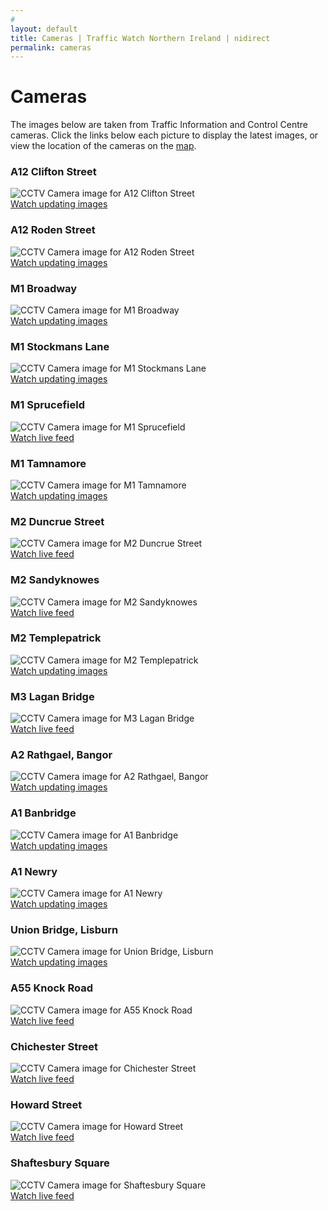 ```yaml
---
# 
layout: default
title: Cameras | Traffic Watch Northern Ireland | nidirect
permalink: cameras
---
```


# Cameras

The images below are taken from Traffic Information and Control Centre cameras. Click the links below each picture to display the latest images, or view the location of the cameras on the <a href="/travel-information-map">map</a>.

<!-- There is some markup here that can be removed e.g: <div class="cctvCamera fullView"> <div class="cctvName"> -->
<div class="row">
    <div class="col-md-4 col-sm-6">
        <div class="cctvCamera fullView"> <div class="cctvName"> <h3> A12 Clifton Street </h3> </div>
        <img class="cctvImage" src="/images/cctv/8.jpg?cache=1522946170000" alt="CCTV Camera image for A12 Clifton Street"> 
        <div class="cctvOption"> 
        <a href="http://trafficwatchni.com/cameras?p_p_id=cctv_WAR_twniportlet_INSTANCE_37bihh0Nomul&amp;p_p_lifecycle=2&amp;p_p_state=normal&amp;p_p_mode=view&amp;p_p_resource_id=static&amp;p_p_cacheability=cacheLevelPage&amp;p_p_col_id=column-1&amp;p_p_col_pos=1&amp;p_p_col_count=2&amp;_cctv_WAR_twniportlet_INSTANCE_37bihh0Nomul_id=9">Watch updating images</a> </div> </div> 
    </div>
    <div class="col-md-4 col-sm-6">
        <div class="cctvCamera fullView"> <div class="cctvName"> <h3> A12 Roden Street </h3> </div> <img class="cctvImage" src="/images/cctv/4.jpg?cache=1522946170000" alt="CCTV Camera image for A12 Roden Street"> <div class="cctvOption"> <a href="http://trafficwatchni.com/cameras?p_p_id=cctv_WAR_twniportlet_INSTANCE_37bihh0Nomul&amp;p_p_lifecycle=2&amp;p_p_state=normal&amp;p_p_mode=view&amp;p_p_resource_id=static&amp;p_p_cacheability=cacheLevelPage&amp;p_p_col_id=column-1&amp;p_p_col_pos=1&amp;p_p_col_count=2&amp;_cctv_WAR_twniportlet_INSTANCE_37bihh0Nomul_id=10">Watch updating images</a> </div> </div> 
    </div>
    <div class="col-md-4 col-sm-6">
        <div class="cctvCamera fullView"> <div class="cctvName"> <h3> M1 Broadway </h3> </div> <img class="cctvImage" src="/images/cctv/3.jpg?cache=1522946170000" alt="CCTV Camera image for M1 Broadway"> <div class="cctvOption"> <a href="http://trafficwatchni.com/cameras?p_p_id=cctv_WAR_twniportlet_INSTANCE_37bihh0Nomul&amp;p_p_lifecycle=2&amp;p_p_state=normal&amp;p_p_mode=view&amp;p_p_resource_id=static&amp;p_p_cacheability=cacheLevelPage&amp;p_p_col_id=column-1&amp;p_p_col_pos=1&amp;p_p_col_count=2&amp;_cctv_WAR_twniportlet_INSTANCE_37bihh0Nomul_id=11">Watch updating images</a> </div> </div> 
    </div>
</div>    
<div class="row">
    <div class="col-md-4 col-sm-6">
        <div class="cctvCamera fullView"> <div class="cctvName"> <h3> M1 Stockmans Lane </h3> </div> <img class="cctvImage" src="/images/cctv/12.jpg?cache=1522946170000" alt="CCTV Camera image for M1 Stockmans Lane"> <div class="cctvOption"> <a href="http://trafficwatchni.com/cameras?p_p_id=cctv_WAR_twniportlet_INSTANCE_37bihh0Nomul&amp;p_p_lifecycle=2&amp;p_p_state=normal&amp;p_p_mode=view&amp;p_p_resource_id=static&amp;p_p_cacheability=cacheLevelPage&amp;p_p_col_id=column-1&amp;p_p_col_pos=1&amp;p_p_col_count=2&amp;_cctv_WAR_twniportlet_INSTANCE_37bihh0Nomul_id=12">Watch updating images</a> </div> </div> 
    </div>
    <div class="col-md-4 col-sm-6">
        <div class="cctvCamera fullView"> <div class="cctvName"> <h3> M1 Sprucefield </h3> </div> <img class="cctvImage" src="/images/cctv/6.jpg?cache=1522946170000" alt="CCTV Camera image for M1 Sprucefield"> <div class="cctvOption"> <a href="http://trafficwatchni.com/cameras?p_p_id=cctv_WAR_twniportlet_INSTANCE_37bihh0Nomul&amp;p_p_lifecycle=2&amp;p_p_state=normal&amp;p_p_mode=view&amp;p_p_resource_id=stream&amp;p_p_cacheability=cacheLevelPage&amp;p_p_col_id=column-1&amp;p_p_col_pos=1&amp;p_p_col_count=2&amp;_cctv_WAR_twniportlet_INSTANCE_37bihh0Nomul_id=4">Watch live feed</a> </div> </div> 
    </div>
    <div class="col-md-4 col-sm-6">   
        <div class="cctvCamera fullView"> <div class="cctvName"> <h3> M1 Tamnamore </h3> </div> <img class="cctvImage" src="/images/cctv/17.jpg?cache=1522946170000" alt="CCTV Camera image for M1 Tamnamore"> <div class="cctvOption"> <a href="http://trafficwatchni.com/cameras?p_p_id=cctv_WAR_twniportlet_INSTANCE_37bihh0Nomul&amp;p_p_lifecycle=2&amp;p_p_state=normal&amp;p_p_mode=view&amp;p_p_resource_id=static&amp;p_p_cacheability=cacheLevelPage&amp;p_p_col_id=column-1&amp;p_p_col_pos=1&amp;p_p_col_count=2&amp;_cctv_WAR_twniportlet_INSTANCE_37bihh0Nomul_id=13">Watch updating images</a> </div> </div> 
    </div>
</div>
<div class="row">    
    <div class="col-md-4 col-sm-6">
        <div class="cctvCamera fullView"> <div class="cctvName"> <h3> M2 Duncrue Street </h3> </div> <img class="cctvImage" src="/images/cctv/7.jpg?cache=1522946170000" alt="CCTV Camera image for M2 Duncrue Street"> <div class="cctvOption"> <a href="http://trafficwatchni.com/cameras?p_p_id=cctv_WAR_twniportlet_INSTANCE_37bihh0Nomul&amp;p_p_lifecycle=2&amp;p_p_state=normal&amp;p_p_mode=view&amp;p_p_resource_id=stream&amp;p_p_cacheability=cacheLevelPage&amp;p_p_col_id=column-1&amp;p_p_col_pos=1&amp;p_p_col_count=2&amp;_cctv_WAR_twniportlet_INSTANCE_37bihh0Nomul_id=5">Watch live feed</a> </div> </div> 
    </div>
    <div class="col-md-4 col-sm-6">      
        <div class="cctvCamera fullView"> <div class="cctvName"> <h3> M2 Sandyknowes </h3> </div> <img class="cctvImage" src="/images/cctv/13.jpg?cache=1522946170000" alt="CCTV Camera image for M2 Sandyknowes"> <div class="cctvOption"> <a href="http://trafficwatchni.com/cameras?p_p_id=cctv_WAR_twniportlet_INSTANCE_37bihh0Nomul&amp;p_p_lifecycle=2&amp;p_p_state=normal&amp;p_p_mode=view&amp;p_p_resource_id=stream&amp;p_p_cacheability=cacheLevelPage&amp;p_p_col_id=column-1&amp;p_p_col_pos=1&amp;p_p_col_count=2&amp;_cctv_WAR_twniportlet_INSTANCE_37bihh0Nomul_id=6">Watch live feed</a> </div> </div> 
    </div>
    <div class="col-md-4 col-sm-6">  
        <div class="cctvCamera fullView"> <div class="cctvName"> <h3> M2 Templepatrick </h3> </div> <img class="cctvImage" src="/images/cctv/15.jpg?cache=1522946170000" alt="CCTV Camera image for M2 Templepatrick"> <div class="cctvOption"> <a href="http://trafficwatchni.com/cameras?p_p_id=cctv_WAR_twniportlet_INSTANCE_37bihh0Nomul&amp;p_p_lifecycle=2&amp;p_p_state=normal&amp;p_p_mode=view&amp;p_p_resource_id=static&amp;p_p_cacheability=cacheLevelPage&amp;p_p_col_id=column-1&amp;p_p_col_pos=1&amp;p_p_col_count=2&amp;_cctv_WAR_twniportlet_INSTANCE_37bihh0Nomul_id=17">Watch updating images</a> </div> </div> 
    </div>
</div>
<div class="row">
    <div class="col-md-4 col-sm-6">  
        <div class="cctvCamera fullView"> <div class="cctvName"> <h3> M3 Lagan Bridge </h3> </div> <img class="cctvImage" src="/images/cctv/9.jpg?cache=1522946170000" alt="CCTV Camera image for M3 Lagan Bridge"> <div class="cctvOption"> <a href="http://trafficwatchni.com/cameras?p_p_id=cctv_WAR_twniportlet_INSTANCE_37bihh0Nomul&amp;p_p_lifecycle=2&amp;p_p_state=normal&amp;p_p_mode=view&amp;p_p_resource_id=stream&amp;p_p_cacheability=cacheLevelPage&amp;p_p_col_id=column-1&amp;p_p_col_pos=1&amp;p_p_col_count=2&amp;_cctv_WAR_twniportlet_INSTANCE_37bihh0Nomul_id=7">Watch live feed</a> </div> </div> 
    </div>
    <div class="col-md-4 col-sm-6">  
        <div class="cctvCamera fullView"> <div class="cctvName"> <h3> A2 Rathgael, Bangor </h3> </div> <img class="cctvImage" src="/images/cctv/0.jpg?cache=1522946170000" alt="CCTV Camera image for A2 Rathgael, Bangor"> <div class="cctvOption"> <a href="http://trafficwatchni.com/cameras?p_p_id=cctv_WAR_twniportlet_INSTANCE_37bihh0Nomul&amp;p_p_lifecycle=2&amp;p_p_state=normal&amp;p_p_mode=view&amp;p_p_resource_id=static&amp;p_p_cacheability=cacheLevelPage&amp;p_p_col_id=column-1&amp;p_p_col_pos=1&amp;p_p_col_count=2&amp;_cctv_WAR_twniportlet_INSTANCE_37bihh0Nomul_id=14">Watch updating images</a> </div> </div> 
    </div>
    <div class="col-md-4 col-sm-6">  
        <div class="cctvCamera fullView"> <div class="cctvName"> <h3> A1 Banbridge </h3> </div> <img class="cctvImage" src="/images/cctv/2.jpg?cache=1522946170000" alt="CCTV Camera image for A1 Banbridge"> <div class="cctvOption"> <a href="http://trafficwatchni.com/cameras?p_p_id=cctv_WAR_twniportlet_INSTANCE_37bihh0Nomul&amp;p_p_lifecycle=2&amp;p_p_state=normal&amp;p_p_mode=view&amp;p_p_resource_id=static&amp;p_p_cacheability=cacheLevelPage&amp;p_p_col_id=column-1&amp;p_p_col_pos=1&amp;p_p_col_count=2&amp;_cctv_WAR_twniportlet_INSTANCE_37bihh0Nomul_id=15">Watch updating images</a> </div> </div> 
    </div>
</div>
<div class="row">
    <div class="col-md-4 col-sm-6">  
        <div class="cctvCamera fullView"> <div class="cctvName"> <h3> A1 Newry </h3> </div> <img class="cctvImage" src="/images/cctv/1.jpg?cache=1522946170000" alt="CCTV Camera image for A1 Newry"> <div class="cctvOption"> <a href="http://trafficwatchni.com/cameras?p_p_id=cctv_WAR_twniportlet_INSTANCE_37bihh0Nomul&amp;p_p_lifecycle=2&amp;p_p_state=normal&amp;p_p_mode=view&amp;p_p_resource_id=static&amp;p_p_cacheability=cacheLevelPage&amp;p_p_col_id=column-1&amp;p_p_col_pos=1&amp;p_p_col_count=2&amp;_cctv_WAR_twniportlet_INSTANCE_37bihh0Nomul_id=18">Watch updating images</a> </div> </div> 
    </div>
    <div class="col-md-4 col-sm-6">  
        <div class="cctvCamera fullView"> <div class="cctvName"> <h3> Union Bridge, Lisburn </h3> </div> <img class="cctvImage" src="/images/cctv/10.jpg?cache=1522946170000" alt="CCTV Camera image for Union Bridge, Lisburn"> <div class="cctvOption"> <a href="http://trafficwatchni.com/cameras?p_p_id=cctv_WAR_twniportlet_INSTANCE_37bihh0Nomul&amp;p_p_lifecycle=2&amp;p_p_state=normal&amp;p_p_mode=view&amp;p_p_resource_id=static&amp;p_p_cacheability=cacheLevelPage&amp;p_p_col_id=column-1&amp;p_p_col_pos=1&amp;p_p_col_count=2&amp;_cctv_WAR_twniportlet_INSTANCE_37bihh0Nomul_id=16">Watch updating images</a> </div> </div> 
    </div>
    <div class="col-md-4 col-sm-6">  
        <div class="cctvCamera fullView"> <div class="cctvName"> <h3> A55 Knock Road </h3> </div> <img class="cctvImage" src="/images/cctv/11.jpg?cache=1522946170000" alt="CCTV Camera image for A55 Knock Road"> <div class="cctvOption"> <a href="http://trafficwatchni.com/cameras?p_p_id=cctv_WAR_twniportlet_INSTANCE_37bihh0Nomul&amp;p_p_lifecycle=2&amp;p_p_state=normal&amp;p_p_mode=view&amp;p_p_resource_id=stream&amp;p_p_cacheability=cacheLevelPage&amp;p_p_col_id=column-1&amp;p_p_col_pos=1&amp;p_p_col_count=2&amp;_cctv_WAR_twniportlet_INSTANCE_37bihh0Nomul_id=8">Watch live feed</a> </div> </div> 
    </div>
</div>
<div class="row">
    <div class="col-md-4 col-sm-6">  
        <div class="cctvCamera fullView"> <div class="cctvName"> <h3> Chichester Street </h3> </div> <img class="cctvImage" src="/images/cctv/5.jpg?cache=1522946170000" alt="CCTV Camera image for Chichester Street"> <div class="cctvOption"> <a href="http://trafficwatchni.com/cameras?p_p_id=cctv_WAR_twniportlet_INSTANCE_37bihh0Nomul&amp;p_p_lifecycle=2&amp;p_p_state=normal&amp;p_p_mode=view&amp;p_p_resource_id=stream&amp;p_p_cacheability=cacheLevelPage&amp;p_p_col_id=column-1&amp;p_p_col_pos=1&amp;p_p_col_count=2&amp;_cctv_WAR_twniportlet_INSTANCE_37bihh0Nomul_id=1">Watch live feed</a> </div> </div> 
    </div>
    <div class="col-md-4 col-sm-6">  
        <div class="cctvCamera fullView"> <div class="cctvName"> <h3> Howard Street </h3> </div> <img class="cctvImage" src="/images/cctv/14.jpg?cache=1522946170000" alt="CCTV Camera image for Howard Street"> <div class="cctvOption"> <a href="http://trafficwatchni.com/cameras?p_p_id=cctv_WAR_twniportlet_INSTANCE_37bihh0Nomul&amp;p_p_lifecycle=2&amp;p_p_state=normal&amp;p_p_mode=view&amp;p_p_resource_id=stream&amp;p_p_cacheability=cacheLevelPage&amp;p_p_col_id=column-1&amp;p_p_col_pos=1&amp;p_p_col_count=2&amp;_cctv_WAR_twniportlet_INSTANCE_37bihh0Nomul_id=2">Watch live feed</a> </div> </div> 
    </div>
    <div class="col-md-4 col-sm-6">  
        <div class="cctvCamera fullView"> <div class="cctvName"> <h3> Shaftesbury Square </h3> </div> <img class="cctvImage" src="/images/cctv/16.jpg?cache=1522946170000" alt="CCTV Camera image for Shaftesbury Square"> <div class="cctvOption"> <a href="http://trafficwatchni.com/cameras?p_p_id=cctv_WAR_twniportlet_INSTANCE_37bihh0Nomul&amp;p_p_lifecycle=2&amp;p_p_state=normal&amp;p_p_mode=view&amp;p_p_resource_id=stream&amp;p_p_cacheability=cacheLevelPage&amp;p_p_col_id=column-1&amp;p_p_col_pos=1&amp;p_p_col_count=2&amp;_cctv_WAR_twniportlet_INSTANCE_37bihh0Nomul_id=3">Watch live feed</a> </div> </div> 
    </div>  
</div>